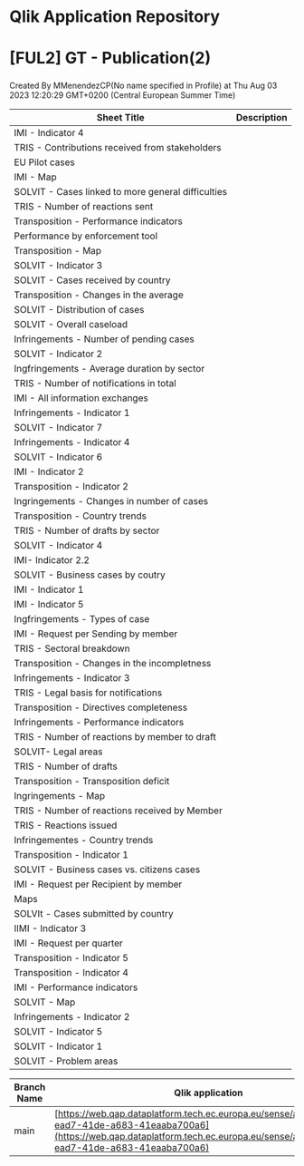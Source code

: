 # Qlik Application Repository 
# [FUL2] GT - Publication(2)
### 
Created By MMenendezCP(No name specified in Profile) at Thu Aug 03 2023 12:20:29 GMT+0200 (Central European Summer Time)




Sheet Title | Description
------------ | -------------
IMI - Indicator 4|
TRIS - Contributions received from stakeholders|
EU Pilot cases|
IMI - Map|
SOLVIT - Cases linked to more general difficulties|
TRIS - Number of reactions sent|
Transposition - Performance indicators|
Performance by enforcement tool|
Transposition - Map|
SOLVIT - Indicator 3|
SOLVIT - Cases received by country|
Transposition -  Changes in the average|
SOLVIT - Distribution of cases|
SOLVIT - Overall caseload|
Infringements - Number of pending cases|
SOLVIT - Indicator 2|
Ingfringements - Average duration by sector|
TRIS - Number of notifications in total|
IMI - All information exchanges|
Infringements - Indicator 1|
SOLVIT - Indicator 7|
Infringements - Indicator 4|
SOLVIT - Indicator 6|
IMI - Indicator 2|
Transposition -  Indicator 2|
Ingringements - Changes in number of cases|
Transposition -  Country trends|
TRIS - Number of drafts by sector|
SOLVIT - Indicator 4|
IMI- Indicator 2.2|
SOLVIT - Business cases by coutry|
IMI - Indicator 1|
IMI - Indicator 5|
Ingfringements - Types of case|
IMI - Request per Sending by member|
TRIS - Sectoral breakdown|
Transposition -  Changes in the incompletness|
Infringements - Indicator 3|
TRIS - Legal basis for notifications|
Transposition - Directives completeness|
Infringements - Performance indicators|
TRIS - Number of reactions by member to draft|
SOLVIT- Legal areas|
TRIS - Number of drafts|
Transposition -  Transposition deficit|
Ingringements - Map|
TRIS - Number of reactions received by Member|
TRIS - Reactions issued|
Infringementes - Country trends|
Transposition -  Indicator 1|
SOLVIT - Business cases vs. citizens cases|
IMI - Request per Recipient by member|
Maps|
SOLVIt - Cases submitted by country|
IIMI - Indicator 3|
IMI - Request per quarter|
Transposition -  Indicator 5|
Transposition -  Indicator 4|
IMI - Performance indicators|
SOLVIT - Map|
Infringements - Indicator 2|
SOLVIT - Indicator 5|
SOLVIT - Indicator 1|
SOLVIT - Problem areas|



Branch Name|Qlik application
---|---
main|[https://web.qap.dataplatform.tech.ec.europa.eu/sense/app/7cb68dec-ead7-41de-a683-41eaaba700a6](https://web.qap.dataplatform.tech.ec.europa.eu/sense/app/7cb68dec-ead7-41de-a683-41eaaba700a6)